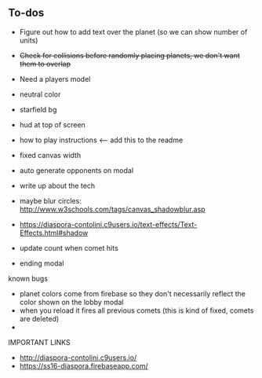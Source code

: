 ## To-dos

- Figure out how to add text over the planet (so we can show number of units)
- ~~Check for collisions before randomly placing planets, we don't want them to overlap~~
- Need a players model
- neutral color
- starfield bg
- hud at top of screen

- how to play instructions <-- add this to the readme
- fixed canvas width
- auto generate opponents on modal
- write up about the tech

- maybe blur circles: http://www.w3schools.com/tags/canvas_shadowblur.asp
- https://diaspora-contolini.c9users.io/text-effects/Text-Effects.html#shadow

- update count when comet hits
- ending modal

known bugs
- planet colors come from firebase so they don't necessarily reflect the color shown on the lobby modal
- when you reload it fires all previous comets (this is kind of fixed, comets are deleted)
- 


IMPORTANT LINKS
- http://diaspora-contolini.c9users.io/
- https://ss16-diaspora.firebaseapp.com/